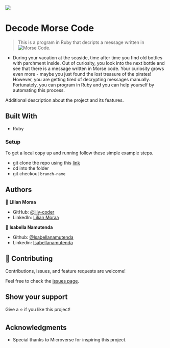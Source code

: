 ![](https://img.shields.io/badge/Microverse-blueviolet)

# Decode Morse Code

> This is a program in Ruby that decripts a message written in ![Morse Code](https://en.wikipedia.org/wiki/Morse_code).
- During your vacation at the seaside, time after time you find old bottles with parchment inside. Out of curiosity, you look into the next bottle and see that there is a message written in Morse code. Your curiosity grows even more - maybe you just found the lost treasure of the pirates! However, you are getting tired of decrypting messages manually. Fortunately, you can program in Ruby and you can help yourself by automating this process.

<!-- ![screenshot](./app_screenshot.png) -->

Additional description about the project and its features.

## Built With

- Ruby

### Setup
To get a local copy up and running follow these simple example steps.

- git clone the repo using this [link](https://github.com/lily-coder/decode-a-morse-code.git)
- cd into the folder
- git checkout `branch-name`
## Authors

👤 **Lilian Moraa**

- GitHub: [@lily-coder](https://github.com/lily-coder/)
- LinkedIn: [Lilian Moraa](https://www.linkedin.com/in/lilian-moraa-99950b1b8/)

👤 **Isabella Namutenda**

-   Github: [@Isabellanamutenda](https://github.com/Isabellanamutenda)
-   Linkedin: [Isabellanamutenda](https://www.linkedin.com/in/isabella-namutenda/)



## 🤝 Contributing

Contributions, issues, and feature requests are welcome!

Feel free to check the [issues page](https://github.com/lily-coder/decode-a-morse-code/issues).

## Show your support

Give a ⭐️ if you like this project!

## Acknowledgments

- Special thanks to Microverse for inspiring this project.

